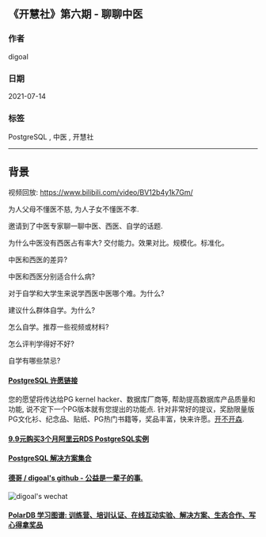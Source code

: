 ## 《开慧社》第六期 - 聊聊中医  
      
### 作者      
digoal      
      
### 日期      
2021-07-14      
      
### 标签      
PostgreSQL , 中医 , 开慧社   
      
----      
      
## 背景      
视频回放: https://www.bilibili.com/video/BV12b4y1k7Gm/  
  
为人父母不懂医不慈, 为人子女不懂医不孝.   
  
邀请到了中医专家聊一聊中医、西医、自学的话题.   
  
为什么中医没有西医占有率大? 交付能力。效果对比。规模化。标准化。  
  
中医和西医的差异?   
  
中医和西医分别适合什么病?   
  
对于自学和大学生来说学西医中医哪个难。为什么?   
  
建议什么群体自学。为什么?   
  
怎么自学。推荐一些视频或材料?   
  
怎么评判学得好不好?   
  
自学有哪些禁忌?   
  
  
      
  
#### [PostgreSQL 许愿链接](https://github.com/digoal/blog/issues/76 "269ac3d1c492e938c0191101c7238216")
您的愿望将传达给PG kernel hacker、数据库厂商等, 帮助提高数据库产品质量和功能, 说不定下一个PG版本就有您提出的功能点. 针对非常好的提议，奖励限量版PG文化衫、纪念品、贴纸、PG热门书籍等，奖品丰富，快来许愿。[开不开森](https://github.com/digoal/blog/issues/76 "269ac3d1c492e938c0191101c7238216").  
  
  
#### [9.9元购买3个月阿里云RDS PostgreSQL实例](https://www.aliyun.com/database/postgresqlactivity "57258f76c37864c6e6d23383d05714ea")
  
  
#### [PostgreSQL 解决方案集合](https://yq.aliyun.com/topic/118 "40cff096e9ed7122c512b35d8561d9c8")
  
  
#### [德哥 / digoal's github - 公益是一辈子的事.](https://github.com/digoal/blog/blob/master/README.md "22709685feb7cab07d30f30387f0a9ae")
  
  
![digoal's wechat](../pic/digoal_weixin.jpg "f7ad92eeba24523fd47a6e1a0e691b59")
  
  
#### [PolarDB 学习图谱: 训练营、培训认证、在线互动实验、解决方案、生态合作、写心得拿奖品](https://www.aliyun.com/database/openpolardb/activity "8642f60e04ed0c814bf9cb9677976bd4")
  
